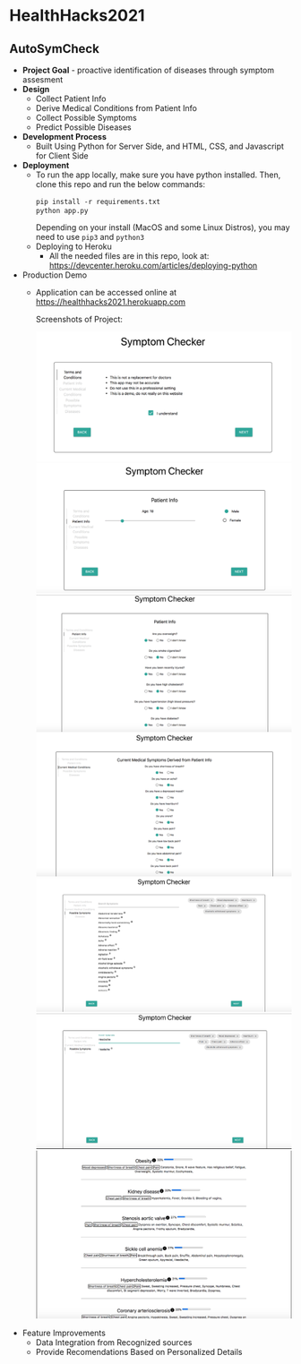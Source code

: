 # HealthHacks2021

## AutoSymCheck

- **Project Goal** - proactive identification of diseases through symptom assesment
- **Design**
  - Collect Patient Info
  - Derive Medical Conditions from Patient Info
  - Collect Possible Symptoms
  - Predict Possible Diseases
- **Development Process**
  - Built Using Python for Server Side, and HTML, CSS, and Javascript for Client Side
- **Deployment**
  - To run the app locally, make sure you have python installed. Then, clone this repo and run the below commands:
    ```
    pip install -r requirements.txt
    python app.py
    ```
    Depending on your install (MacOS and some Linux Distros), you may need to use `pip3` and `python3`
  - Deploying to Heroku
    - All the needed files are in this repo, look at: https://devcenter.heroku.com/articles/deploying-python
- Production Demo
  - Application can be accessed online at https://healthhacks2021.herokuapp.com
    
    Screenshots of Project:

    ![ScreenShot1](/static/images/Symptom_Checker_Terms_and_Conditions.png)
    ![ScreenShot2](/static/images/Symptom_Checker_Age_Gender_Info.png)
    ![ScreenShot3](/static/images/Symptom_Checker_Patient_Info.png)
    ![ScreenShot4](/static/images/Symptom_Checker_Current_Medical_Conditions.png)
    ![ScreenShot5](/static/images/Symptom_Checker_Possible_Symptoms.png)
    ![ScreenShot6](/static/images/Symptom_Checker_Searchbar_Usage.png)
    ![ScreenShot7](/static/images/Symptom_Checker_Disease_Report.png)
- Feature Improvements
  - Data Integration from Recognized sources
  - Provide Recomendations Based on Personalized Details
